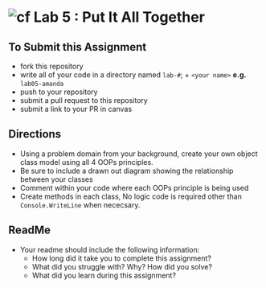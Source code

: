 ![cf](http://i.imgur.com/7v5ASc8.png) Lab 5 : Put It All Together
=====================================

## To Submit this Assignment
- fork this repository
- write all of your code in a directory named `lab-#`; + `<your name>` **e.g.** `lab05-amanda`
- push to your repository
- submit a pull request to this repository
- submit a link to your PR in canvas

## Directions

- Using a problem domain from your background, create your own object class model using all 4 OOPs principles. 
- Be sure to include a drawn out diagram showing the relationship between your classes
- Comment within your code where each OOPs principle is being used
- Create methods in each class, No logic code is required other than `Console.WriteLine` when nececsary.

## ReadMe
- Your readme should include the following information:
	- How long did it take you to complete this assignment?
	- What did you struggle with? Why? How did you solve?
	- What did you learn during this assignment?